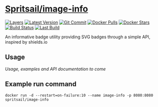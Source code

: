 [hub]: https://hub.docker.com/r/spritsail/image-info
[git]: https://github.com/spritsail/image-info
[drone]: https://drone.spritsail.io/spritsail/image-info
[mbdg]: https://microbadger.com/images/spritsail/image-info

# [Spritsail/image-info][hub]

[![Layers](https://images.microbadger.com/badges/image/spritsail/image-info.svg)][mbdg]
[![Latest Version](https://images.microbadger.com/badges/version/spritsail/image-info.svg)][hub]
[![Git Commit](https://images.microbadger.com/badges/commit/spritsail/image-info.svg)][git]
[![Docker Pulls](https://img.shields.io/docker/pulls/spritsail/image-info.svg)][hub]
[![Docker Stars](https://img.shields.io/docker/stars/spritsail/image-info.svg)][hub]
[![Build Status](https://drone.spritsail.io/api/badges/spritsail/image-info/status.svg)][drone]
[![Last Build](https://api.spritsail.io/badge/lastbuild/spritsail/image-info.svg)][hub]

An informative badge utility providing SVG badges through a simple API, inspired by shields.io

## Usage

_Usage, examples and API documentation to come_

## Example run command
```
docker run -d --restart=on-failure:10 --name image-info -p 8080:8080 spritsail/image-info
```
